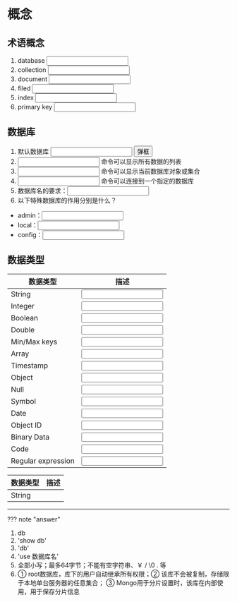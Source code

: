 # 概念
## 术语概念
1. database <span><input type="text"/></span>
2. collection <span><input type="text"/></span>
3. document <span><input type="text"/></span>
4. filed <span><input type="text"/></span>
5. index <span><input type="text"/></span>
6. primary key <span><input type="text"/></span>

## 数据库
1. 默认数据库 <span><input type="text"/></span> <input type="button" name="" value="弹框" onclick="alert('hello!')">
2. <span><input type="text"/></span> 命令可以显示所有数据的列表
3. <span><input type="text"/></span> 命令可以显示当前数据库对象或集合
4. <span><input type="text"/></span> 命令可以连接到一个指定的数据库
5. 数据库名的要求：<span><input type="text"/></span>
6. 以下特殊数据库的作用分别是什么？
 - admin：<span><input type="text"/></span>
 - local：<span><input type="text"/></span>
 - config：<span><input type="text"/></span>

## 数据类型

|数据类型|描述|
| -- | -- |
|String| <span><input type="text"/></span> |
|Integer| <span><input type="text"/></span> |
|Boolean| <span><input type="text"/></span> |
|Double| <span><input type="text"/></span> |
|Min/Max keys	| <span><input type="text"/></span> |
|Array| <span><input type="text"/></span> |
|Timestamp| <span><input type="text"/></span> |
|Object| <span><input type="text"/></span> |
|Null| <span><input type="text"/></span> |
|Symbol| <span><input type="text"/></span> |
|Date| <span><input type="text"/></span> |
|Object ID| <span><input type="text"/></span> |
|Binary Data| <span><input type="text"/></span> |
|Code| <span><input type="text"/></span> |
|Regular expression| <span><input type="text"/></span> |

|数据类型|描述|
| -- | -- |
|String| |

---
??? note "answer"
 1. db
 2. 'show db'
 3. 'db'
 4. 'use 数据库名'
 5. 全部小写；最多64字节；不能有空字符串、￥ / \0 . 等
 6. ① root数据库，库下的用户自动继承所有权限；② 该库不会被复制，存储限于本地单台服务器的任意集合； ③ Mongo用于分片设置时，该库在内部使用，用于保存分片信息
